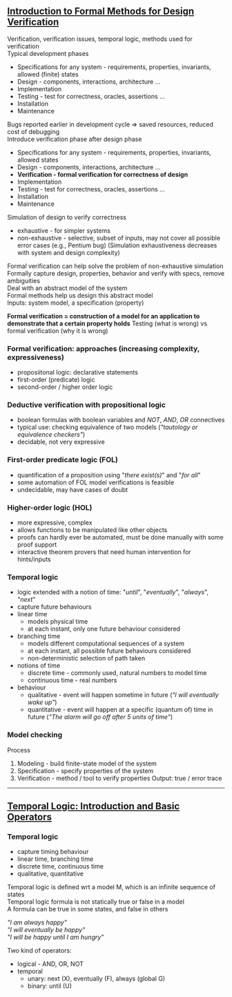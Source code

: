 ## [Introduction to Formal Methods for Design Verification](https://www.youtube.com/watch?v=Uhvtn0iJgWo)

Verification, verification issues, temporal logic, methods used for verification\
Typical development phases
- Specifications for any system - requirements, properties, invariants, allowed (finite) states
- Design - components, interactions, architecture ...
- Implementation
- Testing - test for correctness, oracles, assertions ...
- Installation
- Maintenance

Bugs reported earlier in development cycle => saved resources, reduced cost of debugging\
Introduce verification phase after design phase
- Specifications for any system - requirements, properties, invariants, allowed states
- Design - components, interactions, architecture ...
- **Verification - formal verification for correctness of design**
- Implementation
- Testing - test for correctness, oracles, assertions ...
- Installation
- Maintenance

Simulation of design to verify correctness
- exhaustive - for simpler systems
- non-exhaustive - selective, subset of inputs, may not cover all possible error cases (e.g., Pentium bug)
(Simulation exhaustiveness decreases with system and design complexity)

Formal verification can help solve the problem of non-exhaustive simulation\
Formally capture design, properties, behavior and verify with specs, remove ambiguities\
Deal with an abstract model of the system\
Formal methods help us design this abstract model\
Inputs: system model, a specification (property)

**Formal verification = construction of a model for an application to demonstrate that a certain property holds**
Testing (what is wrong) vs formal verification (why it is wrong)

### Formal verification: approaches (increasing complexity, expressiveness)
- proposiitonal logic: declarative statements
- first-order (predicate) logic
- second-order / higher order logic

### Deductive verification with propositional logic
- boolean formulas with boolean variables and _NOT_, _AND_, _OR_ connectives
- typical use: checking equivalence of two models (_"tautology or equivalence checkers"_)
- decidable, not very expressive

### First-order predicate logic (FOL)
- quantification of a proposition using "_there exist(s)_" and "_for all_"
- some automation of FOL model verifications is feasible
- undecidable, may have cases of doubt

### Higher-order logic (HOL)
- more expressive, complex
- allows functions to be manipulated like other objects
- proofs can hardly ever be automated, must be done manually with some proof support
- interactive theorem provers that need human intervention for hints/inputs

### Temporal logic
- logic extended with a notion of time: "_until_", "_eventually_", "_always_", "_next_"
- capture future behaviours
- linear time
  * models physical time
  * at each instant, only one future behaviour considered
- branching time
  * models different computational sequences of a system
  * at each instant, all possible future behaviours considered
  * non-deterministic selection of path taken
- notions of time
  * discrete time - commonly used, natural numbers to model time
  * continuous time - real numbers
- behaviour
  * qualitative - event will happen sometime in future (_"I will eventually wake up"_)
  * quantitative - event will happen at a specific (quantum of) time in future (_"The alarm will go off after 5 units of time"_)

### Model checking
Process
1. Modeling - build finite-state model of the system
2. Specification - specify properties of the system
3. Verification - method / tool to verify properties
Output: true / error trace

---
## [Temporal Logic: Introduction and Basic Operators](https://www.youtube.com/watch?v=5_nu36oz0vs)

### Temporal logic
- capture timing behaviour
- linear time, branching time
- discrete time, continuous time
- qualitative, quantitative

Temporal logic is defined wrt a model M, which is an infinite sequence of states\
Temporal logic formula is not statically true or false in a model\
A formula can be true in some states, and false in others

_"I am always happy"_\
_"I will eventually be happy"_\
_"I will be happy until I am hungry"_

Two kind of operators:
- logical - AND, OR, NOT
- temporal
  * unary: next (X), eventually (F), always (global G)
  * binary: until (U)


